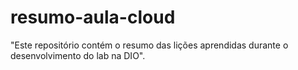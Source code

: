 # resumo-aula-cloud
"Este repositório contém o resumo das lições aprendidas durante o desenvolvimento do lab na DIO".

